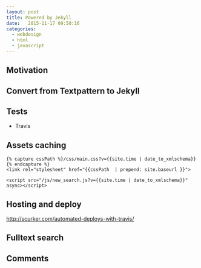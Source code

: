 ```yaml
---
layout: post
title: Powered by Jekyll
date:   2015-11-17 09:50:16
categories:
  - webdesign
  - html
  - javascript
---
```


## Motivation

## Convert from Textpattern to Jekyll


## Tests
- Travis

## Assets caching
```
{% capture cssPath %}/css/main.css?v={{site.time | date_to_xmlschema}}{% endcapture %}
<link rel="stylesheet" href="{{cssPath  | prepend: site.baseurl }}">
```

```
<script src="/js/new_search.js?v={{site.time | date_to_xmlschema}}" async></script>
```

## Hosting and deploy
http://scurker.com/automated-deploys-with-travis/

## Fulltext search

## Comments
